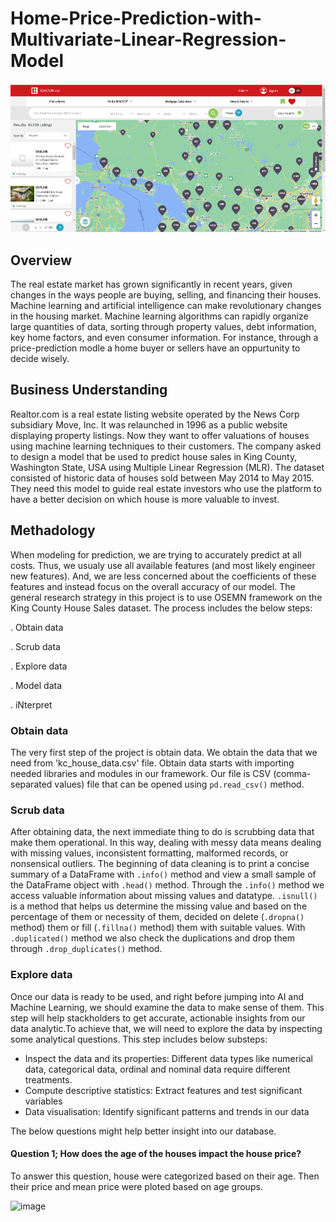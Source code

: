 # Home-Price-Prediction-with-Multivariate-Linear-Regression-Model

![image](Image/realtor.png)

## Overview
The real estate market has grown significantly in recent years, given changes in the ways people are buying, selling, and financing their houses. Machine learning and artificial intelligence can make  revolutionary changes in the housing market. Machine learning  algorithms can rapidly organize large quantities of data, sorting through property values, debt information, key home factors, and even consumer information. For instance, through a price-prediction modle a home buyer or sellers have an oppurtunity to decide wisely.

## Business Understanding
Realtor.com is a real estate listing website operated by the News Corp subsidiary Move, Inc. It was relaunched in 1996 as a public website displaying property listings. Now they want to offer valuations of houses using machine learning techniques to their customers. The company asked to design a model that be used to predict house sales in King County, Washington State, USA using Multiple Linear Regression (MLR). The dataset consisted of historic data of houses sold between May 2014 to May 2015. They need this model to guide real estate investors who use the platform to have a better decision on which house is more valuable to invest.

## Methadology

When modeling for prediction, we are trying to accurately predict at all costs. Thus, we usualy use all available features (and most likely engineer new features). And, we are less concerned about the coefficients of these features and instead focus on the overall accuracy of our model.
The general research strategy in this project is to use OSEMN framework on the King County House Sales dataset. The process includes the below steps:

. Obtain data

. Scrub data

. Explore data

. Model data

. iNterpret

### Obtain data

The very first step of the project is obtain data. We obtain the data that we need from 'kc_house_data.csv' file. Obtain data starts with importing needed libraries and modules in our framework. Our file is CSV (comma-separated values) file that can be opened using  `pd.read_csv()` method. 

### Scrub data

After obtaining data, the next immediate thing to do is scrubbing data that make them operational. In this way, dealing with messy data means dealing with missing values, inconsistent formatting, malformed records, or nonsensical outliers. The beginning of data cleaning is to print a concise summary of a DataFrame with `.info()` method and view a small sample of the DataFrame object with `.head()` method. Through the `.info()` method we access valuable information about missing values and datatype. `.isnull()` is a method that helps us determine the missing value and based on the percentage of them or necessity of them, decided on delete (`.dropna()` method) them or fill (`.fillna()` method) them with suitable values. With `.duplicated()` method we also check the duplications and drop them through `.drop_duplicates()` method.

### Explore data

Once our data is ready to be used, and right before jumping into AI and Machine Learning, we should examine the data to make sense of them. This step will help stackholders to get accurate, actionable insights from our data analytic.To achieve that, we will need to explore the data by inspecting some analytical questions. This step includes below substeps:

- Inspect the data and its properties: Different data types like numerical data, categorical data, ordinal and nominal data  require different treatments.
- Compute descriptive statistics:  Extract features and test significant variables
- Data visualisation: Identify significant patterns and trends in our data

The below questions might help better insight into our database.

#### Question 1;  How does the age of the houses impact the house price?
To answer this question, house were categorized based on their age. Then their price and mean price were ploted based on age groups. 

![image](https://user-images.githubusercontent.com/101681195/193060953-1cab4d21-7d09-4ebe-917b-2dff19a910ca.png)







